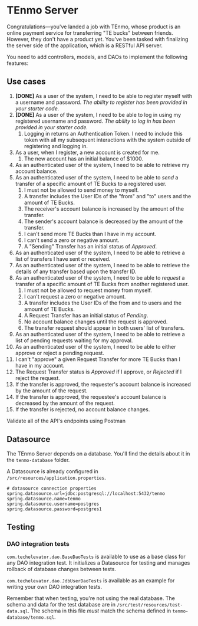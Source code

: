 # TEnmo Server

Congratulations—you've landed a job with TEnmo, whose product is an online payment service for transferring "TE bucks" between friends. However, they don't have a product yet. You've been tasked with finalizing the server side of the application, which is a RESTful API server.

You need to add controllers, models, and DAOs to implement the following features:

## Use cases

1. **[DONE]** As a user of the system, I need to be able to register myself with a username and password. _The ability to register has been provided in your starter code._
2. **[DONE]** As a user of the system, I need to be able to log in using my registered username and password. _The ability to log in has been provided in your starter code._
   1. Logging in returns an Authentication Token. I need to include this token with all my subsequent interactions with the system outside of registering and logging in.
3. As a user, when I register, a new account is created for me.
   1. The new account has an initial balance of $1000.
4. As an authenticated user of the system, I need to be able to retrieve my account balance.
5. As an authenticated user of the system, I need to be able to *send* a transfer of a specific amount of TE Bucks to a registered user.
   1. I must not be allowed to send money to myself.
   2. A transfer includes the User IDs of the "from" and "to" users and the amount of TE Bucks.
   3. The receiver's account balance is increased by the amount of the transfer.
   4. The sender's account balance is decreased by the amount of the transfer.
   5. I can't send more TE Bucks than I have in my account.
   6. I can't send a zero or negative amount.
   7. A "Sending" Transfer has an initial status of *Approved*.
6. As an authenticated user of the system, I need to be able to retrieve a list of transfers I have sent or received.
7. As an authenticated user of the system, I need to be able to retrieve the details of any transfer based upon the transfer ID.
8. As an authenticated user of the system, I need to be able to *request* a transfer of a specific amount of TE Bucks from another registered user.
   1. I must not be allowed to request money from myself.
   2. I can't request a zero or negative amount.
   3. A transfer includes the User IDs of the from and to users and the amount of TE Bucks.
   4. A Request Transfer has an initial status of *Pending*.
   5. No account balance changes until the request is approved.
   6. The transfer request should appear in both users' list of transfers.
9.  As an authenticated user of the system, I need to be able to retrieve a list of pending requests waiting for my approval.
10. As an authenticated user of the system, I need to be able to either approve or reject a pending request.
   8. I can't "approve" a given Request Transfer for more TE Bucks than I have in my account.
   9. The Request Transfer status is *Approved* if I approve, or *Rejected* if I reject the request.
   10. If the transfer is approved, the requester's account balance is increased by the amount of the request.
   11. If the transfer is approved, the requestee's account balance is decreased by the amount of the request.
   12. If the transfer is rejected, no account balance changes.


Validate all of the API's endpoints using Postman


## Datasource

The TEnmo Server depends on a database. You'll find the details about it in the `tenmo-database` folder.

A Datasource is already configured in `/src/resources/application.properties`. 

```
# datasource connection properties
spring.datasource.url=jdbc:postgresql://localhost:5432/tenmo
spring.datasource.name=tenmo
spring.datasource.username=postgres
spring.datasource.password=postgres1
```

## Testing

### DAO integration tests

`com.techelevator.dao.BaseDaoTests` is available to use as a base class for any DAO integration test. It initializes a Datasource for testing and manages rollback of database changes between tests.

`com.techelevator.dao.JdbUserDaoTests` is available as an example for writing your own DAO integration tests.

Remember that when testing, you're not using the real database. The schema and data for the test database are in `/src/test/resources/test-data.sql`. The schema in this file *must* match the schema defined in `tenmo-database/tenmo.sql`.

